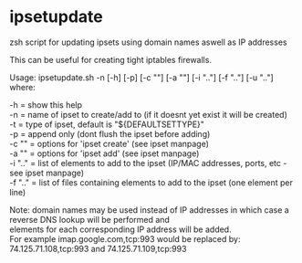 # ipsetupdate
zsh script for updating ipsets using domain names aswell as IP addresses

This can be useful for creating tight iptables firewalls.

Usage: ipsetupdate.sh -n <NAME> [-h] [-p] [-c \"<OPTS>\"] [-a \"<OPTS>\"] [-i \"<ELEM>..\"] [-f \"<FILE>..\"] [-u \"<URL>..\"]  
where: 

 -h            = show this help  
 -n <NAME>     = name of ipset to create/add to (if it doesnt yet exist it will be created)  
 -t <TYPE>     = type of ipset, default is \"${DEFAULTSETTYPE}\"  
 -p            = append only (dont flush the ipset before adding)  
 -c \"<OPTS>\"   = options for 'ipset create' (see ipset manpage)  
 -a \"<OPTS>\"   = options for 'ipset add' (see ipset manpage)  
 -i \"<ELEM>..\" = list of elements to add to the ipset (IP/MAC addresses, ports, etc - see ipset manpage)  
 -f \"<FILE>..\" = list of files containing elements to add to the ipset (one element per line)  
  
Note: domain names may be used instead of IP addresses in which case a reverse DNS lookup will be performed and  
      elements for each corresponding IP address will be added.  
      For example imap.google.com,tcp:993 would be replaced by: 74.125.71.108,tcp:993 and 74.125.71.109,tcp:993
